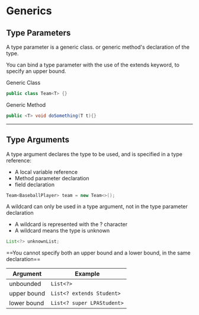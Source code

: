 # Generics



## Type Parameters

A type parameter is a generic class. or generic method's declaration of the type.

You can bind a type parameter with the use of the extends keyword, to specify an upper bound.


Generic Class

```java
public class Team<T> {}
```

Generic Method

```java
public <T> void doSomething(T t){}
```

---

## Type Arguments

A type argument declares the type to be used, and is specified in a type reference:
- A local variable reference
- Method parameter declaration
- field declaration

```java
Team<BaseballPlayer> team = new Team<>();
```

A wildcard can only be used in a type argument, not in the type parameter declaration
- A wildcard is represented with the ? character
- A wildcard means the type is unknown

```java
List<?> unknownList;
```


==You cannot specify both an upper bound and a lower bound, in the same declaration==

| Argument | Example |
|---|---|
| unbounded | `List<?>` |
| upper bound | `List<? extends Student>` |
| lower bound |`List<? super LPAStudent>`|
